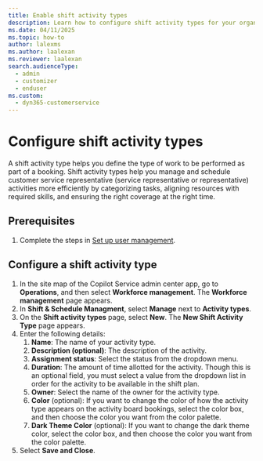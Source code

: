 ```yaml
---
title: Enable shift activity types
description: Learn how to configure shift activity types for your organization.
ms.date: 04/11/2025
ms.topic: how-to
author: lalexms
ms.author: laalexan
ms.reviewer: laalexan
search.audienceType: 
  - admin
  - customizer
  - enduser
ms.custom: 
  - dyn365-customerservice
---
```


# Configure shift activity types

A shift activity type helps you define the type of work to be performed as part of a booking. Shift activity types help you manage and schedule customer service representative (service representative or representative) activities more efficiently by categorizing tasks, aligning resources with required skills, and ensuring the right coverage at the right time.

## Prerequisites

1. Complete the steps in [Set up user management](wfm-user-management.md).

## Configure a shift activity type

1. In the site map of the Copilot Service admin center app, go to **Operations**, and then select **Workforce management**. The **Workforce management** page appears.
1. In **Shift & Schedule Managment**, select **Manage** next to **Activity types**.
1. On the **Shift activity types** page, select **New**. The **New Shift Activity Type** page appears.
1. Enter the following details:
     1. **Name**: The name of your activity type.
     1. **Description (optional)**: The description of the activity.
     1. **Assignment status**: Select the status from the dropdown menu.
     1. **Duration**: The amount of time allotted for the activity. Though this is an optional field, you must select a value from the dropdown list in order for the activity to be available in the shift plan.
     1. **Owner**: Select the name of the owner for the activity type.
     1. **Color** (optional): If you want to change the color of how the activity type appears on the activity board bookings, select the color box, and then choose the color you want from the color palette.
     1. **Dark Theme Color** (optional): If you want to change the dark theme color, select the color box, and then choose the color you want from the color palette.
1. Select **Save and Close**.
